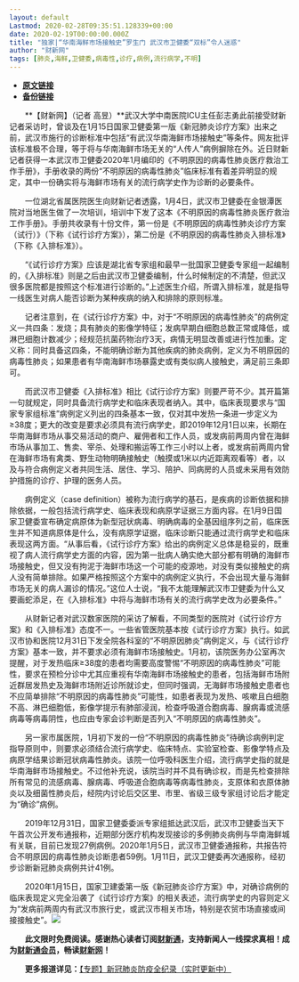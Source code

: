```yaml
---
layout: default
Lastmod: 2020-02-28T09:35:51.128339+00:00
date: 2020-02-19T00:00:00.000Z
title: "独家|“华南海鲜市场接触史”罗生门 武汉市卫健委“双标”令人迷惑"
author: "财新网"
tags: [肺炎,海鲜,卫健委,病毒性,诊疗,病例,流行病学,不明]
---
```


* [**原文链接**](http://www.caixin.com/2020-02-19/101517544.html)
* [**备份链接**](http://archive.is/LkA0T)


　　**【财新网】（记者 高昱）**武汉大学中南医院ICU主任彭志勇此前接受财新记者采访时，曾谈及在1月15日国家卫健委第一版《新冠肺炎诊疗方案》出来之前，武汉市施行的诊断标准中包括“有武汉华南海鲜市场接触史”等条件。网友批评该标准极不合理，等于将与华南海鲜市场无关的“人传人”病例摒除在外。近日财新记者获得一本武汉市卫健委2020年1月编印的《不明原因的病毒性肺炎医疗救治工作手册》，手册收录的两份“不明原因的病毒性肺炎”临床标准有着差异明显的规定，其中一份确实将与海鲜市场有关的流行病学史作为诊断的必要条件。

　　一位湖北省属医院医生向财新记者透露，1月4日，武汉市卫健委在金银潭医院对当地医生做了一次培训，培训中下发了这本《不明原因的病毒性肺炎医疗救治工作手册》。手册共收录有十份文件，第一份是《不明原因的病毒性肺炎诊疗方案（试行）》（下称《试行诊疗方案》），第二份是《不明原因的病毒性肺炎入排标准》（下称《入排标准》）。

　　“《试行诊疗方案》应该是湖北省专家组和最早一批国家卫健委专家组一起编制的，《入排标准》则是之后由武汉市卫健委编制，什么时候制定的不清楚，但武汉很多医院都是按照这个标准进行诊断的。”上述医生介绍，所谓入排标准，就是指导一线医生对病人能否诊断为某种疾病的纳入和排除的原则标准。

　　记者注意到，在《试行诊疗方案》中，对于“不明原因的病毒性肺炎”的病例定义一共四条：发烧；具有肺炎的影像学特征；发病早期白细胞总数正常或降低，或淋巴细胞计数减少；经规范抗菌药物治疗3天，病情无明显改善或进行性加重。定义称：同时具备这四条，不能明确诊断为其他疾病的肺炎病例，定义为不明原因的病毒性肺炎；如果患者有华南海鲜市场暴露史或有类似病人接触史，满足前三条即可。

　　而武汉市卫健委《入排标准》相比《试行诊疗方案》则要严苛不少。其开篇第一句就规定，同时具备流行病学史和临床表现者纳入。其中，临床表现要求与“国家专家组标准”病例定义列出的四条基本一致，仅对其中发热一条进一步定义为≥38度；更大的改变是要求必须具有流行病学史，即2019年12月1日以来，长期在华南海鲜市场从事交易活动的商户、雇佣者和工作人员，或发病前两周内曾在海鲜市场从事加工、售卖、宰杀、处理和搬运等工作三小时以上者，或发病前两周内曾在海鲜市场有禽类、野生动物明确接触史（触摸或1米以内近距离观看等）者，以及与符合病例定义者共同生活、居住、学习、陪护、同病房的人员或未采用有效防护措施的诊疗、护理的医务人员。

　　病例定义（case definition）被称为流行病学的基石，是疾病的诊断依据和排除依据，一般包括流行病学史、临床表现和病原学证据三方面内容。在1月9日国家卫健委宣布确定病原体为新型冠状病毒、明确病毒的全基因组序列之前，临床医生并不知道病原体是什么，没有病原学证据，临床诊断只能通过流行病学史和临床表现这两方面。“从事后看，《试行诊疗方案》给出的病例定义总体是稳妥的，既重视了病人流行病学史方面的内容，因为第一批病人确实绝大部分都有明确的海鲜市场接触史，但又没有拘泥于海鲜市场这一个可能的疫源地，对没有类似接触史的病人没有简单排除。如果严格按照这个方案中的病例定义执行，不会出现大量与海鲜市场无关的病人漏诊的情况。”这位人士说，“我不太能理解武汉市卫健委为什么又要画蛇添足，在《入排标准》中将与海鲜市场有关的流行病学史改为必要条件。”

　　从财新记者对武汉数家医院的采访了解看，不同类型的医院对《试行诊疗方案》和《入排标准》态度不一。一些省管医院基本按《试行诊疗方案》执行。如武汉市协和医院12月31日下发全院各科室的“不明原因肺炎”病例定义，与《试行诊疗方案》基本一致，并不要求必须有海鲜市场接触史。1月初，该院医务办公室再次提醒，对于发热临床≥38度的患者均需要高度警惕“不明原因的病毒性肺炎”可能性，要求在预检分诊中尤其应重视有华南海鲜市场接触史的患者，包括海鲜市场附近群居发热史及海鲜市场附近诊所就诊史，但同时强调，无海鲜市场接触史患者也不应简单排除“不明原因的病毒性肺炎”可能性，如患者表现为发热、咳嗽且白细胞不高、淋巴细胞低，影像学提示有肺部浸润，检查呼吸道合胞病毒、腺病毒或流感病毒等病毒阴性，也应由专家会诊判断是否列入“不明原因的病毒性肺炎”。

　　另一家市属医院，1月初下发的一份“不明原因的病毒性肺炎”待确诊病例判定指导原则中，则要求必须结合流行病学史、临床特点、实验室检查、影像学特点及病原学结果诊断冠状病毒性肺炎。该院一位呼吸科医生介绍，流行病学史指的就是华南海鲜市场接触史。不过他补充说，该院当时并不具有确诊权，而是先检查排除所有常见的流感病毒、腺病毒、呼吸道合胞病毒等病毒性肺炎，支原体和衣原体肺炎以及细菌性肺炎后，经院内讨论后交区里、市里、省级三级专家组讨论后才能定为“确诊”病例。

　　2019年12月31日，国家卫健委委派专家组抵达武汉后，武汉市卫健委当天下午首次公开发布通报称，近期部分医疗机构发现接诊的多例肺炎病例与华南海鲜城有关联，目前已发现27例病例。2020年1月5日，武汉市卫健委通报称，共报告符合不明原因的病毒性肺炎诊断患者59例。1月11日，武汉卫健委再次通报称，经初步诊断新冠肺炎病例共计41例。

　　2020年1月15日，国家卫建委第一版《新冠肺炎诊疗方案》中，对确诊病例的临床表现定义完全沿袭了《试行诊疗方案》的相关表述，流行病学史的内容则定义为“发病前两周内有武汉市旅行史，或武汉市相关市场，特别是农贸市场直接或间接接触史”。[![](/images/post/d02a42d9cb3dec9320e5f550278911c7.ico)](http://www.caixin.com/2020-02-19/101517544.html)

　　**此文限时免费阅读。感谢热心读者订阅[财新通](http://mall.caixin.com/mall/web/product/product.html?id=733&originReferrer=appfree&channelSource=appfree)，支持新闻人一线探求真相！成为[财新通会员](http://mall.caixin.com/mall/web/list/list.html?type=127&originReferrer=appfree&channelSource=appfree)，畅读[财新网](https://datayi.cn/1lnZaaidYRRn)！**

　　**更多报道详见：**[【专题】新冠肺炎防疫全纪录（实时更新中）](http://m.app.caixin.com/m_topic_detail/1473.html)

